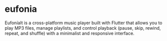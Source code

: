 # eufonia
EufoníaIt is a cross-platform music player built with Flutter that allows you to play MP3 files, manage playlists, and control playback (pause, skip, rewind, repeat, and shuffle) with a minimalist and responsive interface.
